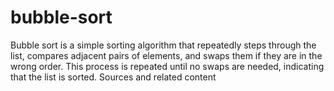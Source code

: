 # bubble-sort
Bubble sort is a simple sorting algorithm that repeatedly steps through the list, compares adjacent pairs of elements, and swaps them if they are in the wrong order. This process is repeated until no swaps are needed, indicating that the list is sorted. Sources and related content
